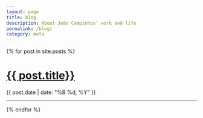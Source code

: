 ```yaml
---
layout: page
title: blog
description: About João Campinhos’ work and life
permalink: /blog/
category: meta
---
```


<div class="mt4 mb4 container-s center">
  {% for post in site.posts %}
  <div class="mt3 mb3 container-xs">
    <h1 class="m0 caps color-black regular">
      <a class="link-none" href="{{ post.url }}">{{ post.title}}</a>
    </h1>
      <p class="m0 code">{{ post.date | date: "%B %d, %Y" }}</p>
    </a>
  </div>
  <hr class="angle">
  {% endfor %}
</div>
